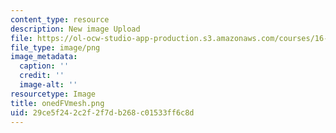 ```yaml
---
content_type: resource
description: New image Upload
file: https://ol-ocw-studio-app-production.s3.amazonaws.com/courses/16-90-computational-methods-in-aerospace-engineering-spring-2014/29ce5f242c2f2f7db268c01533ff6c8d_onedFVmesh.png
file_type: image/png
image_metadata:
  caption: ''
  credit: ''
  image-alt: ''
resourcetype: Image
title: onedFVmesh.png
uid: 29ce5f24-2c2f-2f7d-b268-c01533ff6c8d
---
```


